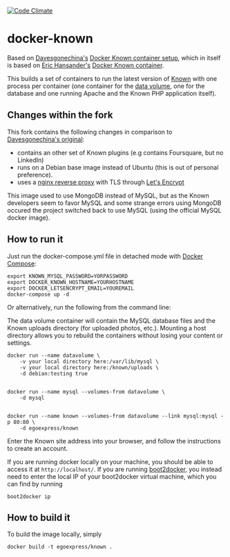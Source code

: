 [![Code Climate](https://codeclimate.com/github/egoexpress/innoxmpp/badges/gpa.svg)](https://codeclimate.com/github/egoexpress/innoxmpp)

docker-known
============

Based on [Davesgonechina's](https://github.com/davesgonechina) [Docker Known container setup](https://github.com/davesgonechina/docker-known), which in itself is based on [Eric Hansander's](https://github.com/ehdr) [Docker Known container](https://registry.hub.docker.com/u/ehdr/known/).

This builds a set of containers to run the latest version of [Known](https://withknown.com/) with one process per container (one container for the [data volume](http://docs.docker.com/userguide/dockervolumes/), one for the database and one running Apache and the Known PHP application itself).

Changes within the fork
-----------------------
This fork contains the following changes in comparison to [Davesgonechina's original](https://github.com/davesgonechina/docker-known):

- contains an other set of Known plugins (e.g contains Foursquare, but no LinkedIn)
- runs on a Debian base image instead of Ubuntu (this is out of personal preference).
- uses a [nginx reverse proxy](https://github.com/jwilder/nginx-proxy) with TLS through [Let's Encrypt](https://letsencrypt.org)

This image used to use MongoDB instead of MySQL, but as the Known developers seem to favor MySQL and some strange errors using MongoDB occured the project switched back to use MySQL (using the official MySQL docker image).

How to run it
-------------
Just run the docker-compose.yml file in detached mode with [Docker Compose](https://docs.docker.com/compose/):

    export KNOWN_MYSQL_PASSWORD=YORPASSWORD
    export DOCKER_KNOWN_HOSTNAME=YOURHOSTNAME
    export DOCKER_LETSENCRYPT_EMAIL=YOUREMAIL
    docker-compose up -d

Or alternatively, run the following from the command line:

The data volume container will contain the MySQL database files and the Known uploads directory (for uploaded photos, etc.). Mounting a host directory allows you to rebuild the containers without losing your content or settings.

    docker run --name datavolume \
        -v your local directory here:/var/lib/mysql \
        -v your local directory here:/known/uploads \
        -d debian:testing true


    docker run --name mysql --volumes-from datavolume \
        -d mysql


    docker run --name known --volumes-from datavolume --link mysql:mysql -p 80:80 \
        -d egoexpress/known

Enter the Known site address into your browser, and follow the instructions to create an account.

If you are running docker locally on your machine, you should be able to
access it at `http://localhost/`.  If you are running [boot2docker](http://boot2docker.io/), you
instead need to enter the local IP of your boot2docker virtual machine, which
you can find by running

    boot2docker ip

How to build it
---------------
To build the image locally, simply

    docker build -t egoexpress/known .
